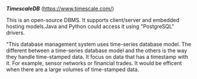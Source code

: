 ***TimescaleDB*** (https://www.timescale.com/)

This is an open-source DBMS. It supports client/server and embedded hosting models.Java and Python could access it using "PostgreSQL" drivers. 

"This database management system uses time-series database model. The different between a time-series
database model and the others is the way they handle time-stamped data. It focus on data that has a timestamp with it. 
For example, sensor networks or financial trades. It would be efficent when there are a large volumes of time-stamped data.
